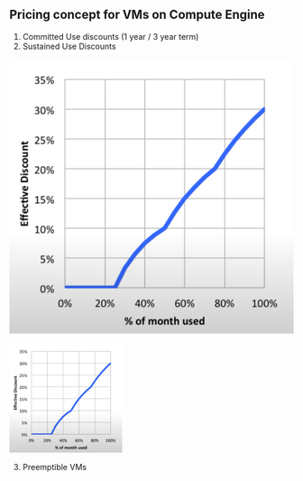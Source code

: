 ## Pricing concept for VMs on Compute Engine

1. Committed Use discounts (1 year / 3 year term)
2. Sustained Use Discounts

![Sustained use discounts](https://github.com/paulowe/gcp/blob/main/captures/Capture%203.PNG)

<img src="https://github.com/paulowe/gcp/blob/main/captures/Capture%203.PNG" alt="Sustained use discount" width="200"/>

3. Preemptible VMs
